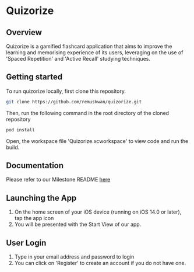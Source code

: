 # Quizorize
## Overview
Quizorize is a gamified flashcard application that aims to improve the learning and memorising experience of its users, leveraging on the use of 'Spaced Repetition' and 'Active Recall' studying techniques.

## Getting started

To run quizorize locally, first clone this repository.

```bash
git clone https://github.com/remuskwan/quizorize.git
``` 

Then, run the following command in the root directory of the cloned repository
```bash
pod install
```


Open, the workspace file 'Quizorize.xcworkspace' to view code and run the build.

## Documentation

Please refer to our Milestone README [here](https://docs.google.com/document/d/1BBVJUarCBF2qy_ZWbH6zZka4ebhrtTBtQnHnmGUuizE/edit?ts=60afa18d)

## Launching the App

1. On the home screen of your iOS device (running on iOS 14.0 or later), tap the app icon
2. You will be presented with the Start View of our app.

## User Login
1. Type in your email address and password to login
2. You can click on 'Register' to create an account if you do not have one.

